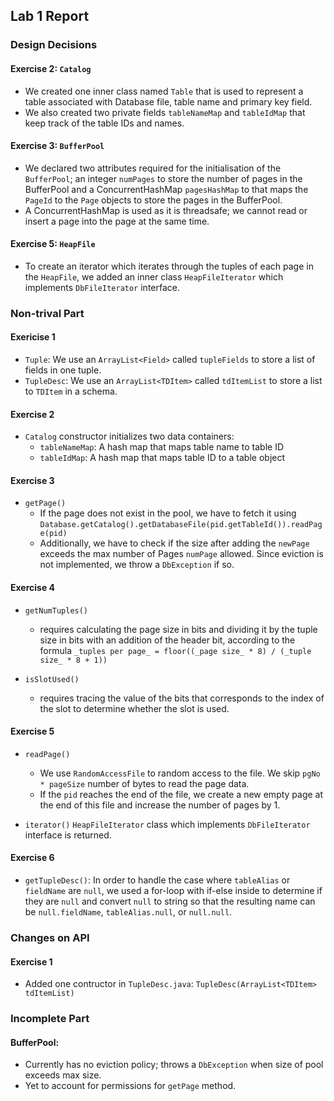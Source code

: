 ## Lab 1 Report

### Design Decisions

#### Exercise 2: `Catalog`
- We created one inner class named `Table` that is used to represent a table associated with Database file, table name and primary key field.
- We also created two private fields `tableNameMap` and `tableIdMap` that keep track of the table IDs and names. 


#### Exercise 3: `BufferPool`
- We declared two attributes required for the initialisation of the `BufferPool`; an integer `numPages` to store the number of pages in the BufferPool and a ConcurrentHashMap `pagesHashMap` to that maps the `PageId` to the `Page` objects to store the pages in the BufferPool. 
- A ConcurrentHashMap is used as it is threadsafe; we cannot read or insert a page into the page at the same time.

#### Exercise 5: `HeapFile`

- To create an iterator which iterates through the tuples of each page in the `HeapFile`, we added an inner class `HeapFileIterator` which implements `DbFileIterator` interface.

### Non-trival Part

#### Exericise 1
  - `Tuple`: We use an `ArrayList<Field>` called `tupleFields` to store a list of fields in one tuple. 
  - `TupleDesc`: We use an `ArrayList<TDItem>` called `tdItemList` to store a list to `TDItem` in a schema.
    
#### Exercise 2 
- `Catalog` constructor initializes two data containers:
    - `tableNameMap`: A hash map that maps table name to table ID	
    - `tableIdMap`: A hash map that maps table ID to a table object

#### Exercise 3
- `getPage()`
    - If the page does not exist in the pool, we have to fetch it using `Database.getCatalog().getDatabaseFile(pid.getTableId()).readPage(pid)`
    - Additionally, we have to check if the size after adding the `newPage` exceeds the max number of Pages `numPage` allowed. Since eviction is not implemented, we throw a `DbException` if so.

#### Exercise 4
- `getNumTuples()` 
    - requires calculating the page size in bits and dividing it by the tuple size in bits with an addition of the header bit, according to the formula `_tuples per page_ = floor((_page size_ * 8) / (_tuple size_ * 8 + 1))`

- `isSlotUsed()` 
    - requires tracing the value of the bits that corresponds to the index of the slot to determine whether the slot is used.

#### Exercise 5

- `readPage()`
    - We use `RandomAccessFile` to random access to the file. We skip `pgNo * pageSize` number of bytes to read the page data.
    - If the `pid` reaches the end of the file, we create a new empty page at the end of this file and increase the number of pages by 1.

- `iterator()`
    `HeapFileIterator` class which implements `DbFileIterator` interface is returned. 

#### Exercise 6
  - `getTupleDesc()`: In order to handle the case where `tableAlias` or `fieldName` are `null`, we used a for-loop with if-else inside to determine if they are `null` and convert `null` to string so that the resulting name can be `null.fieldName`, `tableAlias.null`, or `null.null`.

### Changes on API

#### Exercise 1
- Added one contructor in `TupleDesc.java`: `TupleDesc(ArrayList<TDItem> tdItemList)`


### Incomplete Part
#### BufferPool: 
- Currently has no eviction policy; throws a `DbException` when size of pool exceeds max size.
- Yet to account for permissions for `getPage` method.
